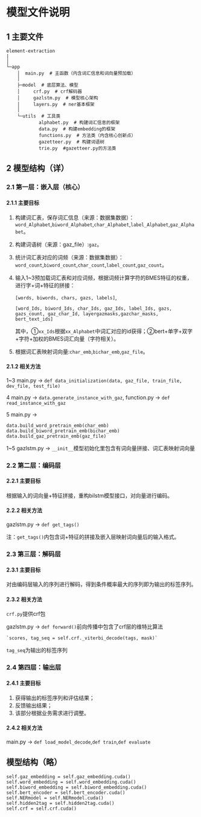 # 模型文件说明

## 1 主要文件 
```
element-extraction
|
│          
└─app  
    │  main.py  # 主函数（内含词汇信息和词向量预加载）
    │
    ├─model  # 底层算法、模型
    │     crf.py  # crf解码器
    │     gazlstm.py  # 模型核心架构
    │     layers.py  # ner基本框架
    │           
    └─utils  # 工具类
            alphabet.py  # 构建词汇信息的框架
            data.py  # 构建embedding的框架
            functions.py  # 方法类（内含核心创新点）
            gazetteer.py  # 构建词语树
            trie.py  #gazetteer.py的方法类
```

## 2 模型结构（详）

### 2.1 第一层：嵌入层（核心）

#### 2.1.1 主要目标

1. 构建词汇表，保存词汇信息（来源：数据集数据）：`word_Alphabet`,`biword_Alphabet`,`char_Alphabet`,`label_Alphabet`,`gaz_Alphabet`。

2. 构建词语树（来源：gaz_file）:`gaz`。

3. 统计词汇表对应的词频（来源：数据集数据）：`word_count`,`biword_count`,`char_count`,`label_count`,`gaz_count`。

4. 输入1~3预加载词汇表和对应词频，根据词频计算字符的BMES特征的权重，进行字+词+特征的拼接：

   `[words, biwords, chars, gazs, labels]`,

   `[word_Ids, biword_Ids, char_Ids, gaz_Ids, label_Ids, gazs, gazs_count, gaz_char_Id, layergazmasks,gazchar_masks, bert_text_ids]`

   其中，①`xx_Ids`根据`xx_Alphabet`中词汇对应的id获得；②bert+单字+双字+字符+加权的BMES词汇向量（字符相关）。

5. 根据词汇表映射词向量:`char_emb`,`bichar_emb`,`gaz_file`。

#### 2.1.2 相关方法

1~3 main.py -> `def data_initialization(data, gaz_file, train_file, dev_file, test_file)`

4 main.py -> `data.generate_instance_with_gaz`, function.py -> `def read_instance_with_gaz`

5 main.py -> 

```
data.build_word_pretrain_emb(char_emb)
data.build_biword_pretrain_emb(bichar_emb)
data.build_gaz_pretrain_emb(gaz_file)
```

1~5 gazlstm.py -> `__init__`模型初始化里包含有词向量拼接、词汇表映射词向量

### 2.2 第二层：编码层

#### 2.2.1 主要目标

根据输入的词向量+特征拼接，重构bilstm模型接口，对向量进行编码。

#### 2.2.2 相关方法

gazlstm.py -> `def get_tags()`

注：`get_tags()`内包含词+特征的拼接及嵌入层映射词向量后的输入格式。

### 2.3 第三层：解码层

#### 2.3.1 主要目标

对由编码层输入的序列进行解码，得到条件概率最大的序列即为输出的标签序列。

#### 2.3.2 相关方法

`crf.py`提供crf包

gazlstm.py -> `def forward()`前向传播中包含了crf层的维特比算法

```
`scores, tag_seq = self.crf._viterbi_decode(tags, mask)`
```

`tag_seq`为输出的标签序列

### 2.4 第四层：输出层

#### 2.4.1 主要目标

1. 获得输出的标签序列和评估结果；
2. 反馈输出结果；
3. 该部分根据业务需求进行调整。

#### 2.4.2 相关方法

main.py -> `def load_model_decode`,`def train`,`def evaluate`

## 模型结构（略）

```
self.gaz_embedding = self.gaz_embedding.cuda()
self.word_embedding = self.word_embedding.cuda()
self.biword_embedding = self.biword_embedding.cuda()
self.bert_encoder = self.bert_encoder.cuda()
self.NERmodel = self.NERmodel.cuda()
self.hidden2tag = self.hidden2tag.cuda()
self.crf = self.crf.cuda()
```
